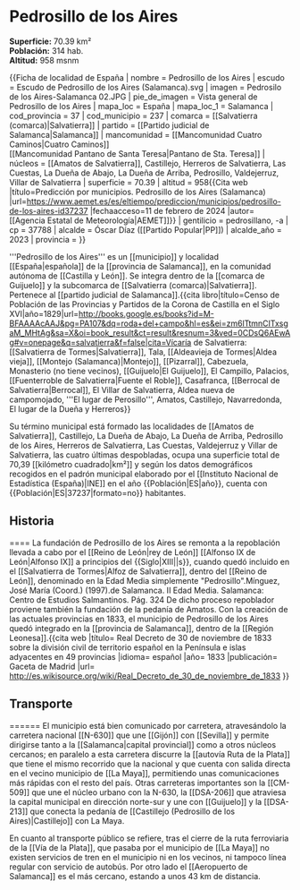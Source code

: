 # Pedrosillo de los Aires

**Superficie:** 70.39 km²  
**Población:** 314 hab.  
**Altitud:** 958 msnm  

{{Ficha de localidad de España
| nombre = Pedrosillo de los Aires
| escudo = Escudo de Pedrosillo de los Aires (Salamanca).svg
| imagen = Pedrosilo de los Aires-Salamanca 02.JPG
| pie_de_imagen = Vista general de Pedrosillo de los Aires
| mapa_loc = España
| mapa_loc_1 = Salamanca
| cod_provincia = 37
| cod_municipio = 237
| comarca = [[Salvatierra (comarca)|Salvatierra]]
| partido = [[Partido judicial de Salamanca|Salamanca]]
| mancomunidad = [[Mancomunidad Cuatro Caminos|Cuatro Caminos]]<br/>[[Mancomunidad Pantano de Santa Teresa|Pantano de Sta. Teresa]]
| núcleos = [[Amatos de Salvatierra]], Castillejo, Herreros de Salvatierra, Las Cuestas, La Dueña de Abajo, La Dueña de Arriba, Pedrosillo, Valdejerruz, Villar de Salvatierra
| superficie = 70.39
| altitud = 958<ref>{{Cita web |título=Predicción por municipios. Pedrosillo de los Aires (Salamanca) |url=https://www.aemet.es/es/eltiempo/prediccion/municipios/pedrosillo-de-los-aires-id37237 |fechaacceso=11 de febrero de 2024 |autor= [[Agencia Estatal de Meteorología|AEMET]]}}</ref>
| gentilicio = pedrosillano, -a
| cp = 37788
| alcalde = Óscar Díaz ([[Partido Popular|PP]])
| alcalde_año = 2023
| provincia = 
}}

'''Pedrosillo de los Aires''' es un [[municipio]] y localidad [[España|española]] de la [[provincia de Salamanca]], en la comunidad autónoma de [[Castilla y León]]. Se integra dentro de la [[comarca de Guijuelo]] y la subcomarca de [[Salvatierra (comarca)|Salvatierra]]. Pertenece al [[partido judicial de Salamanca]].<ref name=ref_duplicada_1>{{cita libro|título=Censo de Población de las Provincias y Partidos de la Corona de Castilla en el Siglo XVI|año=1829|url=http://books.google.es/books?id=M-BFAAAAcAAJ&pg=PA107&dq=roda+del+campo&hl=es&ei=zm6lTtmnCITxsgaM_MHtAg&sa=X&oi=book_result&ct=result&resnum=3&ved=0CDsQ6AEwAg#v=onepage&q=salvatierra&f=false|cita=Vícaría de Salvatierra: [[Salvatierra de Tormes|Salvatierra]], Tala, [[Aldeavieja de Tormes|Aldea vieja]], [[Montejo (Salamanca)|Montejo]], [[Pizarral]], Cabezuela, Monasterio (no tiene vecinos), [[Guijuelo|El Guijuelo]], El Campillo, Palacios, [[Fuenterroble de Salvatierra|Fuente el Roble]], Casafranca, [[Berrocal de Salvatierra|Berrocal]], El Villar de Salvatierra, Aldea nueva de campomojado, '''El lugar de Perosillo''', Amatos, Castillejo, Navarredonda, El lugar de la Dueña y Herreros}}</ref>

Su término municipal está formado las localidades de [[Amatos de Salvatierra]], Castillejo, La Dueña de Abajo, La Dueña de Arriba, Pedrosillo de los Aires, Herreros de Salvatierra, Las Cuestas, Valdejerruz y Villar de Salvatierra, las cuatro últimas despobladas, ocupa una superficie total de 70,39&nbsp;[[kilómetro cuadrado|km²]] y según los datos demográficos recogidos en el padrón municipal elaborado por el [[Instituto Nacional de Estadística (España)|INE]] en el año {{Población|ES|año}}, cuenta con {{Población|ES|37237|formato=no}} habitantes.

## Historia

====
La fundación de Pedrosillo de los Aires se remonta a la repoblación llevada a cabo por el [[Reino de León|rey de León]] [[Alfonso IX de León|Alfonso IX]] a principios del {{Siglo|XIII||s}}, cuando quedó incluido en el [[Salvatierra de Tormes|Alfoz de Salvatierra]], dentro del [[Reino de León]], denominado en la Edad Media simplemente "Pedrosillo".<ref>Mínguez, José María (Coord.) (1997).de Salamanca. II Edad Media. Salamanca: Centro de Estudios Salmantinos. Pág. 324</ref> De dicho proceso repoblador proviene también la fundación de la pedanía de Amatos. Con la creación de las actuales provincias en 1833, el municipio de Pedrosillo de los Aires quedó integrado en la [[provincia de Salamanca]], dentro de la [[Región Leonesa]].<ref>{{cita web |título= Real Decreto de 30 de noviembre de 1833 sobre la división civil de territorio español en la Península e islas adyacentes en 49 provincias |idioma= español |año= 1833 |publicación= Gaceta de Madrid |url= http://es.wikisource.org/wiki/Real_Decreto_de_30_de_noviembre_de_1833 }}</ref>

## Transporte

======
El municipio está bien comunicado por carretera, atravesándolo la carretera nacional [[N-630]] que une [[Gijón]] con [[Sevilla]] y permite dirigirse tanto a la [[Salamanca|capital provincial]] como a otros núcleos cercanos; en paralelo a esta carretera discurre la [[autovía Ruta de la Plata]] que tiene el mismo recorrido que la nacional y que cuenta con salida directa en el vecino municipio de [[La Maya]], permitiendo unas comunicaciones más rápidas con el resto del país. Otras carreteras importantes son la [[CM-509]] que une el núcleo urbano con la N-630, la [[DSA-206]] que atraviesa la capital municipal en dirección norte-sur y une con [[Guijuelo]] y la [[DSA-213]] que conecta la pedanía de [[Castillejo (Pedrosillo de los Aires)|Castillejo]] con La Maya. 

En cuanto al transporte público se refiere, tras el cierre de la ruta ferroviaria de la [[Vía de la Plata]], que pasaba por el municipio de [[La Maya]] no existen servicios de tren en el municipio ni en los vecinos, ni tampoco línea regular con servicio de autobús. Por otro lado el [[Aeropuerto de Salamanca]] es el más cercano, estando a unos 43 km de distancia.